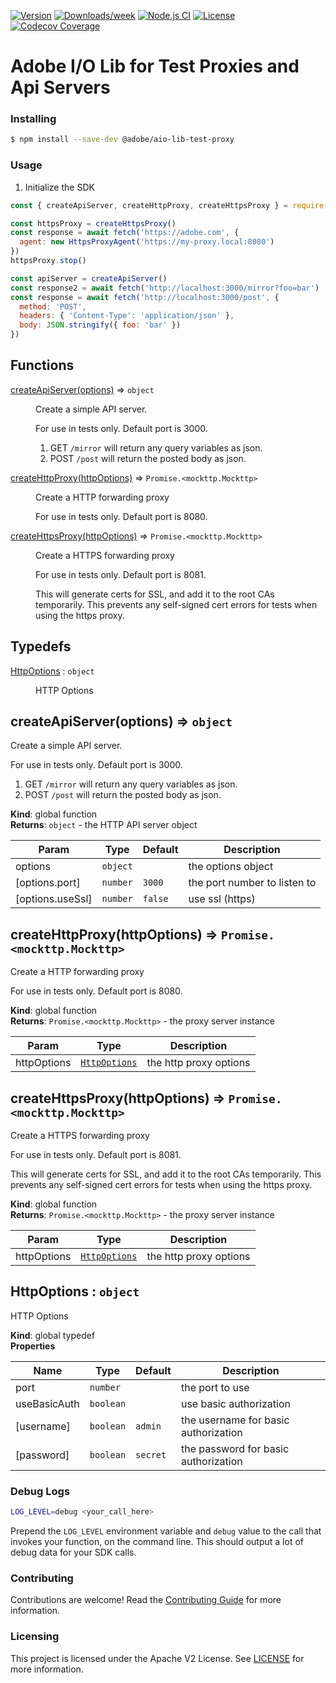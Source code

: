 <!--
Copyright 2021 Adobe. All rights reserved.
This file is licensed to you under the Apache License, Version 2.0 (the "License");
you may not use this file except in compliance with the License. You may obtain a copy
of the License at http://www.apache.org/licenses/LICENSE-2.0

Unless required by applicable law or agreed to in writing, software distributed under
the License is distributed on an "AS IS" BASIS, WITHOUT WARRANTIES OR REPRESENTATIONS
OF ANY KIND, either express or implied. See the License for the specific language
governing permissions and limitations under the License.
-->

<!--
!!!!!!!!!!!!!!!!!!!!!!!!!!!!!!!!!!!!!!!!!!!!!!!!!!!!!!!!!!!!!!!!!!!!!!
DO NOT update README.md, it is generated.
Modify 'docs/readme_template.md', then run `npm run generate-docs`.
!!!!!!!!!!!!!!!!!!!!!!!!!!!!!!!!!!!!!!!!!!!!!!!!!!!!!!!!!!!!!!!!!!!!!!
-->

[![Version](https://img.shields.io/npm/v/@adobe/aio-lib-test-proxy.svg)](https://npmjs.org/package/@adobe/aio-lib-test-proxy)
[![Downloads/week](https://img.shields.io/npm/dw/@adobe/aio-lib-test-proxy.svg)](https://npmjs.org/package/@adobe/aio-lib-test-proxy)
[![Node.js CI](https://github.com/adobe/aio-lib-test-proxy/actions/workflows/node.js.yml/badge.svg)](https://github.com/adobe/aio-lib-test-proxy/actions/workflows/node.js.yml)
[![License](https://img.shields.io/badge/License-Apache%202.0-blue.svg)](https://opensource.org/licenses/Apache-2.0) 
[![Codecov Coverage](https://img.shields.io/codecov/c/github/adobe/aio-lib-test-proxy/master.svg?style=flat-square)](https://codecov.io/gh/adobe/aio-lib-test-proxy/)


# Adobe I/O Lib for Test Proxies and Api Servers

### Installing

```bash
$ npm install --save-dev @adobe/aio-lib-test-proxy
```

### Usage
1) Initialize the SDK

```javascript
const { createApiServer, createHttpProxy, createHttpsProxy } = require('@adobe/aio-lib-test-proxy')

const httpsProxy = createHttpsProxy()
const response = await fetch('https://adobe.com', {
  agent: new HttpsProxyAgent('https://my-proxy.local:8080')
})
httpsProxy.stop()

const apiServer = createApiServer()
const response2 = await fetch('http://localhost:3000/mirror?foo=bar')
const response = await fetch('http://localhost:3000/post', {
  method: 'POST',
  headers: { 'Content-Type': 'application/json' },
  body: JSON.stringify({ foo: 'bar' })
})
```

## Functions

<dl>
<dt><a href="#createApiServer">createApiServer(options)</a> ⇒ <code>object</code></dt>
<dd><p>Create a simple API server.</p>
<p>For use in tests only.
Default port is 3000.</p>
<ol>
<li>GET <code>/mirror</code> will return any query variables as json.</li>
<li>POST <code>/post</code> will return the posted body as json.</li>
</ol>
</dd>
<dt><a href="#createHttpProxy">createHttpProxy(httpOptions)</a> ⇒ <code>Promise.&lt;mockttp.Mockttp&gt;</code></dt>
<dd><p>Create a HTTP forwarding proxy</p>
<p>For use in tests only.
Default port is 8080.</p>
</dd>
<dt><a href="#createHttpsProxy">createHttpsProxy(httpOptions)</a> ⇒ <code>Promise.&lt;mockttp.Mockttp&gt;</code></dt>
<dd><p>Create a HTTPS forwarding proxy</p>
<p>For use in tests only.
Default port is 8081.</p>
<p>This will generate certs for SSL, and add it to the root CAs temporarily.
This prevents any self-signed cert errors for tests when using the https proxy.</p>
</dd>
</dl>

## Typedefs

<dl>
<dt><a href="#HttpOptions">HttpOptions</a> : <code>object</code></dt>
<dd><p>HTTP Options</p>
</dd>
</dl>

<a name="createApiServer"></a>

## createApiServer(options) ⇒ <code>object</code>
Create a simple API server.

For use in tests only.
Default port is 3000.

1. GET `/mirror` will return any query variables as json.
2. POST `/post` will return the posted body as json.

**Kind**: global function  
**Returns**: <code>object</code> - the HTTP API server object  

| Param | Type | Default | Description |
| --- | --- | --- | --- |
| options | <code>object</code> |  | the options object |
| [options.port] | <code>number</code> | <code>3000</code> | the port number to listen to |
| [options.useSsl] | <code>number</code> | <code>false</code> | use ssl (https) |

<a name="createHttpProxy"></a>

## createHttpProxy(httpOptions) ⇒ <code>Promise.&lt;mockttp.Mockttp&gt;</code>
Create a HTTP forwarding proxy

For use in tests only.
Default port is 8080.

**Kind**: global function  
**Returns**: <code>Promise.&lt;mockttp.Mockttp&gt;</code> - the proxy server instance  

| Param | Type | Description |
| --- | --- | --- |
| httpOptions | [<code>HttpOptions</code>](#HttpOptions) | the http proxy options |

<a name="createHttpsProxy"></a>

## createHttpsProxy(httpOptions) ⇒ <code>Promise.&lt;mockttp.Mockttp&gt;</code>
Create a HTTPS forwarding proxy

For use in tests only.
Default port is 8081.

This will generate certs for SSL, and add it to the root CAs temporarily.
This prevents any self-signed cert errors for tests when using the https proxy.

**Kind**: global function  
**Returns**: <code>Promise.&lt;mockttp.Mockttp&gt;</code> - the proxy server instance  

| Param | Type | Description |
| --- | --- | --- |
| httpOptions | [<code>HttpOptions</code>](#HttpOptions) | the http proxy options |

<a name="HttpOptions"></a>

## HttpOptions : <code>object</code>
HTTP Options

**Kind**: global typedef  
**Properties**

| Name | Type | Default | Description |
| --- | --- | --- | --- |
| port | <code>number</code> |  | the port to use |
| useBasicAuth | <code>boolean</code> |  | use basic authorization |
| [username] | <code>boolean</code> | <code>admin</code> | the username for basic authorization |
| [password] | <code>boolean</code> | <code>secret</code> | the password for basic authorization |

### Debug Logs

```bash
LOG_LEVEL=debug <your_call_here>
```

Prepend the `LOG_LEVEL` environment variable and `debug` value to the call that invokes your function, on the command line. This should output a lot of debug data for your SDK calls.

### Contributing

Contributions are welcome! Read the [Contributing Guide](./.github/CONTRIBUTING.md) for more information.

### Licensing

This project is licensed under the Apache V2 License. See [LICENSE](LICENSE) for more information.
